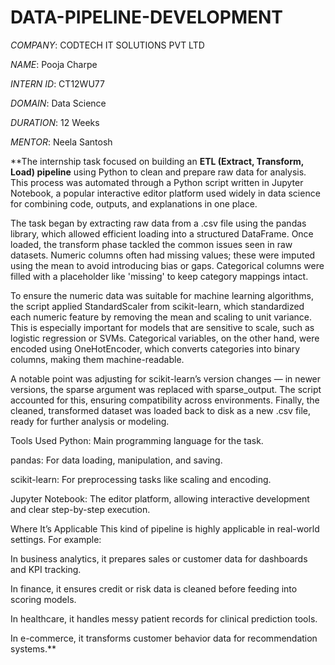 # DATA-PIPELINE-DEVELOPMENT

*COMPANY*: CODTECH IT SOLUTIONS PVT LTD

*NAME*: Pooja Charpe

*INTERN ID*: CT12WU77

*DOMAIN*:  Data Science

*DURATION*: 12 Weeks

*MENTOR*: Neela Santosh

**The internship task focused on building an **ETL (Extract, Transform, Load) pipeline** using Python to clean and prepare raw data for analysis. This process was automated through a Python script written in Jupyter Notebook, a popular interactive editor platform used widely in data science for combining code, outputs, and explanations in one place.

The task began by extracting raw data from a .csv file using the pandas library, which allowed efficient loading into a structured DataFrame. Once loaded, the transform phase tackled the common issues seen in raw datasets. Numeric columns often had missing values; these were imputed using the mean to avoid introducing bias or gaps. Categorical columns were filled with a placeholder like 'missing' to keep category mappings intact.

To ensure the numeric data was suitable for machine learning algorithms, the script applied StandardScaler from scikit-learn, which standardized each numeric feature by removing the mean and scaling to unit variance. This is especially important for models that are sensitive to scale, such as logistic regression or SVMs. Categorical variables, on the other hand, were encoded using OneHotEncoder, which converts categories into binary columns, making them machine-readable.

A notable point was adjusting for scikit-learn’s version changes — in newer versions, the sparse argument was replaced with sparse_output. The script accounted for this, ensuring compatibility across environments. Finally, the cleaned, transformed dataset was loaded back to disk as a new .csv file, ready for further analysis or modeling.

Tools Used
Python: Main programming language for the task.

pandas: For data loading, manipulation, and saving.

scikit-learn: For preprocessing tasks like scaling and encoding.

Jupyter Notebook: The editor platform, allowing interactive development and clear step-by-step execution.

Where It’s Applicable
This kind of pipeline is highly applicable in real-world settings. For example:

In business analytics, it prepares sales or customer data for dashboards and KPI tracking.

In finance, it ensures credit or risk data is cleaned before feeding into scoring models.

In healthcare, it handles messy patient records for clinical prediction tools.

In e-commerce, it transforms customer behavior data for recommendation systems.**

